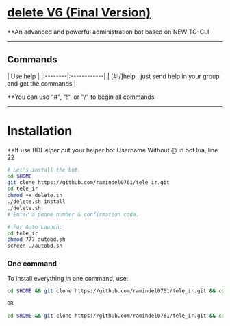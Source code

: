 # [delete V6 (Final Version)](https://github.com/ramindel0761/tele_ir)

**An advanced and powerful administration bot based on NEW TG-CLI


* * *

## Commands

| Use help |
|:--------|:------------|
| [#!/]help | just send help in your group and get the commands |

**You can use "#", "!", or "/" to begin all commands

* * *

# Installation

**If use BDHelper put your helper bot Username Without @ in bot.lua, line 22

```sh
# Let's install the bot.
cd $HOME
git clone https://github.com/ramindel0761/tele_ir.git
cd tele_ir
chmod +x delete.sh
./delete.sh install
./delete.sh 
# Enter a phone number & confirmation code.

# For Auto Launch:
cd tele_ir
chmod 777 autobd.sh
screen ./autobd.sh
```
### One command
To install everything in one command, use:
```sh
cd $HOME && git clone https://github.com/ramindel0761/tele_ir.git && cd tele_ir && chmod +x delete.sh && ./delete.sh install && ./delete.sh

OR

cd $HOME && git clone https://github.com/ramindel0761/tele_ir.git && cd tele_ir && chmod +x delete.sh && ./delete.sh install && chmod 777 autodel.sh && screen ./autodel.sh
```



